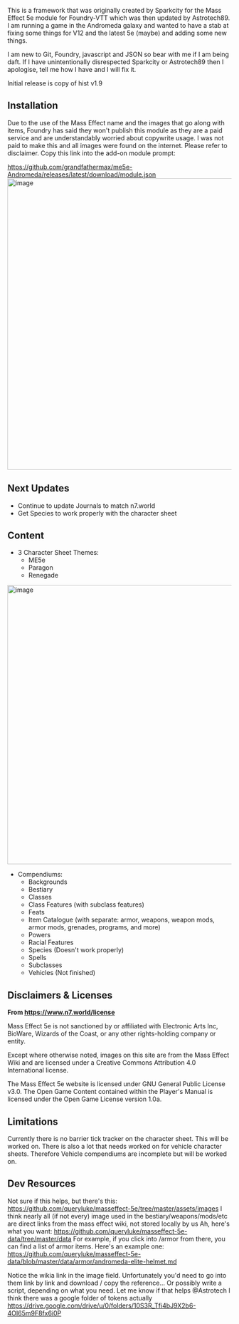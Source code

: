 This is a framework that was originally created by Sparkcity for the Mass Effect 5e module for Foundry-VTT which was then updated by Astrotech89.  I am running a game in the Andromeda galaxy and wanted to have a stab at fixing some things for V12 and the latest 5e (maybe) and adding some new things.

I am new to Git, Foundry, javascript and JSON so bear with me if I am being daft.  If I have unintentionally disrespected Sparkcity or Astrotech89 then I apologise, tell me how I have and I will fix it.

Initial release is copy of hist v1.9

## Installation 
Due to the use of the Mass Effect name and the images that go along with items, Foundry has said they won't publish this module as they are a paid service and are understandably worried about copywrite usage.
I was not paid to make this and all images were found on the internet.  Please refer to disclaimer.
Copy this link into the add-on module prompt:

https://github.com/grandfathermax/me5e-Andromeda/releases/latest/download/module.json
<img width="655" alt="image" src="https://github.com/Astrotech89/me5e-v141/assets/20007225/c6bae125-d40c-48bd-99be-4ca500c0f518">


## Next Updates
   * Continue to update Journals to match n7.world
   * Get Species to work properly with the character sheet

<!-- 

## Goals
* Update to support latest version of Foundry
    * Identify dependencies (done)
    * Add/Remove dependencies (done)
    * Update to foundry v10 framework (done)
* Update to ME5e v1.4 (done)
* Update databases w/ proper imaging and naming conventions (done)
* Add automation using dae (in progress)

## Extended Goals
* Create ME5e Game system over module
    * Make new character sheet similar to TechKinghts Roll20
* Integrate ME5e character builder into game system
 -->
<!-- 
Beginning of Sparkcity's README

[![Foundry](https://img.shields.io/badge/Foundry%40Minimum-0.7.5-green)](https://foundryvtt.com/)
[![Foundry](https://img.shields.io/badge/Foundry%40CompatibleCore-0.7.7-brightgreen)](https://foundryvtt.com/)
[![dnd5e](https://img.shields.io/badge/dnd5e-1.1.1-orange)](https://gitlab.com/foundrynet/dnd5e)
![GitHub All Releases](https://img.shields.io/github/downloads/sparkcity/fvtt-me5e/total)
![GitHub @Latest](https://img.shields.io/github/downloads/sparkcity/fvtt-me5e/latest/total)
 -->
<!-- ## Attributions
* Icons are from [Game-icons.net](https://game-icons.net/). Specifically: Missile launcher icon by Delapouite; Pistol gun icon by John Colburn; Sawed-off shotgun icon by Delapouite; MP5 by Delapouite; Uzi icon by Delapouite; CPU icon by Delapouite; Battle gear icon by Lorc; Silver bullet icon by Delapouite; Scout ship icon by Delapouite; Bracer icon by Delapouite; Greaves icon by Delapouite; Barbute icon by Lorc; Shoulder armor icon by Delapouite.
* App background is from [CharlVera on Pixabay](https://pixabay.com/illustrations/space-earth-gala-planet-universe-4634011/).
* Compendium content from ME5e. In order to be compliant with copyright restrictions and not to infringe on any copyright, copyrighted materials, names, or otherwise uniquely distinguishable words related to existing IPs have been omitted or changed. For full content, GMs and Players should refer to the website for ME5e.
 -->
## Content
* 3 Character Sheet Themes:
    * ME5e
    * Paragon
    * Renegade
<img width="627" alt="image" src="https://github.com/Astrotech89/me5e-v141/assets/20007225/aebcc802-706c-4176-ae08-3fd0d42d5cc1">

* Compendiums:
    * Backgrounds
    * Bestiary
    * Classes 
    * Class Features (with subclass features)
    * Feats
    * Item Catalogue (with separate: armor, weapons, weapon mods, armor mods, grenades, programs, and more)
    * Powers
    * Racial Features
    * Species (Doesn't work properly)
    * Spells
    * Subclasses
    * Vehicles (Not finished)

## Disclaimers & Licenses
**From https://www.n7.world/license**

Mass Effect 5e is not sanctioned by or affiliated with Electronic Arts Inc, BioWare, Wizards of the Coast, or any other rights-holding company or entity.

Except where otherwise noted, images on this site are from the Mass Effect Wiki and are licensed under a Creative Commons Attribution 4.0 International license.

The Mass Effect 5e website is licensed under GNU General Public License v3.0. The Open Game Content contained within the Player's Manual is licensed under the Open Game License version 1.0a.

## Limitations
Currently there is no barrier tick tracker on the character sheet.  This will be worked on.
There is also a lot that needs worked on for vehicle character sheets.  Therefore Vehicle compendiums are incomplete but will be worked on.


## Dev Resources

Not sure if this helps, but there's this:
https://github.com/queryluke/masseffect-5e/tree/master/assets/images
I think nearly all (if not every) image used in the bestiary/weapons/mods/etc are direct links from the mass effect wiki, not stored locally by us
Ah, here's what you want:
https://github.com/queryluke/masseffect-5e-data/tree/master/data
For example, if you click into /armor from there, you can find a list of armor items. Here's an example one:
https://github.com/queryluke/masseffect-5e-data/blob/master/data/armor/andromeda-elite-helmet.md

Notice the wikia link in the image field. Unfortunately you'd need to go into them link by link and download / copy the reference... Or possibly write a script, depending on what you need.
Let me know if that helps @Astrotech
I think there was a google folder of tokens actually
https://drive.google.com/drive/u/0/folders/10S3R_Tfi4bJ9X2b6-4OI65m9F8fx6i0P
